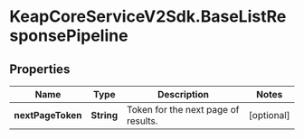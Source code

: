 # KeapCoreServiceV2Sdk.BaseListResponsePipeline

## Properties

Name | Type | Description | Notes
------------ | ------------- | ------------- | -------------
**nextPageToken** | **String** | Token for the next page of results. | [optional] 


